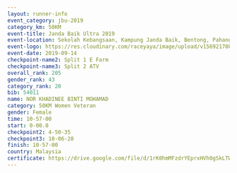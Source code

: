 ```yaml
---
layout: runner-info 
event_category: jbu-2019 
category_km: 50KM 
event-title: Janda Baik Ultra 2019
event-location: Sekolah Kebangsaan, Kampung Janda Baik, Bentong, Pahang, Malaysia 
event-logo: https://res.cloudinary.com/raceyaya/image/upload/v1569217009/logo/janda-baik_vch1pc.jpg 
event-date: 2019-09-14 
checkpoint-name2: Split 1 E Farm 
checkpoint-name3: Split 2 ATV 
overall_rank: 205
gender_rank: 43
category_rank: 20
bib: 54011
name: NOR KHADINEE BINTI MOHAMAD
category: 50KM Women Veteran
gender: Female
time: 10-57-00
start: 0-00.0
checkpoint2: 4-50-35
checkpoint3: 10-06-20
finish: 10-57-00
country: Malaysia
certificate: https://drive.google.com/file/d/1rK0hmMFzdrYEprxHVh0gSkLTWkBopqq9/view?usp=sharing
---
```

